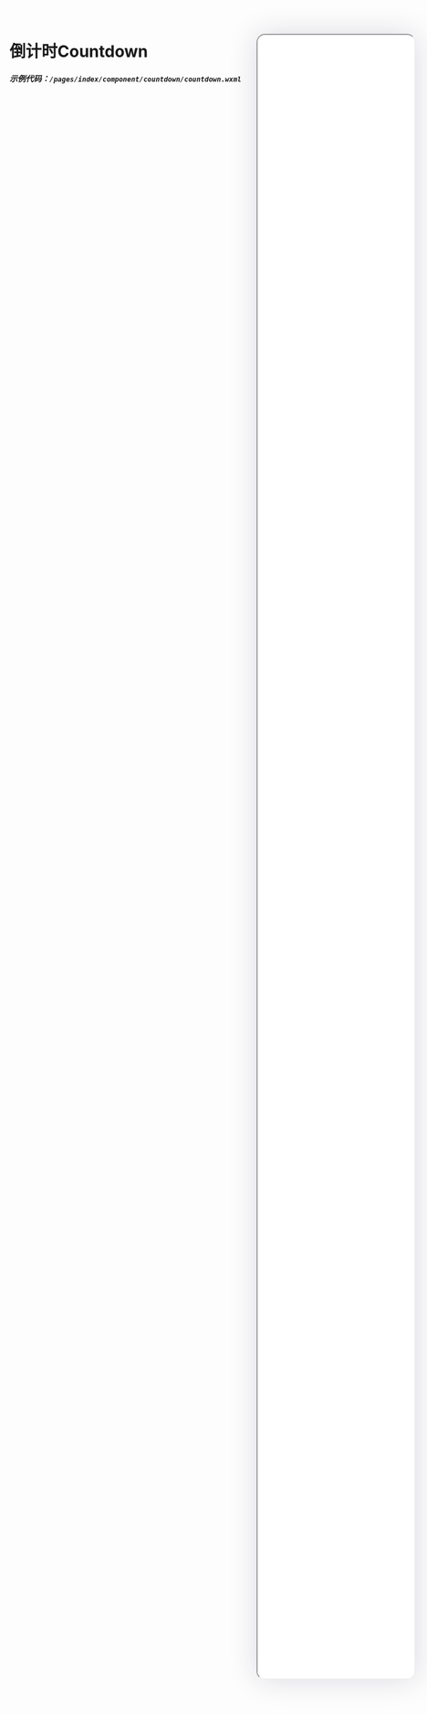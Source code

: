 <!--
 * @Descripttion: 
 * @version: V1.0
 * @Author: Xiaokang Lei
 * @email: lxk201808@163.com
 * @Date: 2023-01-12 18:17:00
 * @LastEditors: Xiaokang Lei
 * @LastEditTime: 2023-01-12 18:17:00
-->

<div class="minipre" style="width:18%; min-width:275px; height:90%; float:right; position:fixed; right:2.5%;top:2%;z-index:99;">
    <iframe src="./h5/index.html#/pages/index/component/countdown/countdown" width="100%" height="80%" style="border-radius:15px; box-shadow:0 0 50px 0px rgb(30 0 60 / 15%);"></iframe>
</div>

# 倒计时Countdown

***示例代码：`/pages/index/component/countdown/countdown.wxml`***